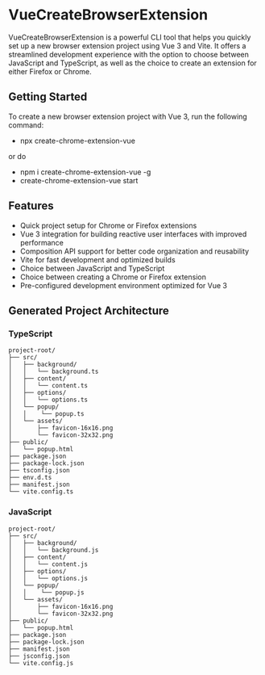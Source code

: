 # VueCreateBrowserExtension

VueCreateBrowserExtension is a powerful CLI tool that helps you quickly set up a new browser extension project using Vue 3 and Vite. It offers a streamlined development experience with the option to choose between JavaScript and TypeScript, as well as the choice to create an extension for either Firefox or Chrome.


## Getting Started

To create a new browser extension project with Vue 3, run the following command:

- npx create-chrome-extension-vue
 
or do

- npm i create-chrome-extension-vue -g
- create-chrome-extension-vue start
 


## Features

- Quick project setup for Chrome or Firefox extensions
- Vue 3 integration for building reactive user interfaces with improved performance
- Composition API support for better code organization and reusability
- Vite for fast development and optimized builds
- Choice between JavaScript and TypeScript
- Choice between creating a Chrome or Firefox extension
- Pre-configured development environment optimized for Vue 3



## Generated Project Architecture
### TypeScript

```
project-root/
├── src/
│   ├── background/
│   │   └── background.ts
│   ├── content/
│   │   └── content.ts
│   ├── options/
│   │   └── options.ts
│   └── popup/
│   │    └── popup.ts
│   └── assets/
│       ├── favicon-16x16.png
│       └── favicon-32x32.png
├── public/
│   └── popup.html
├── package.json
├── package-lock.json
├── tsconfig.json
├── env.d.ts
├── manifest.json
└── vite.config.ts
```

### JavaScript

```
project-root/
├── src/
│   ├── background/
│   │   └── background.js
│   ├── content/
│   │   └── content.js
│   ├── options/
│   │   └── options.js
│   └── popup/
│   │    └── popup.js
│   └── assets/
│       ├── favicon-16x16.png
│       └── favicon-32x32.png
├── public/
│   └── popup.html
├── package.json
├── package-lock.json
├── manifest.json
├── jsconfig.json
└── vite.config.js
```
 

